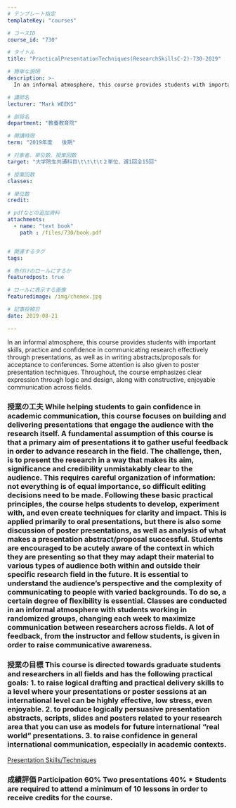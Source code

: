```yaml
---
# テンプレート指定
templateKey: "courses"

# コースID
course_id: "730"

# タイトル
title: "PracticalPresentationTechniques(ResearchSkillsC-2)-730-2019"

# 簡単な説明
description: >-
  In an informal atmosphere, this course provides students with important skills, practice and confide...

# 講師名
lecturer: "Mark WEEKS"

# 部局名
department: "教養教育院"

# 開講時限
term: "2019年度	後期"

# 対象者、単位数、授業回数
target: "大学院生共通科目\t\t\t\t２単位、週1回全15回"

# 授業回数
classes: 

# 単位数
credit: 

# pdfなどの追加資料
attachments: 
  - name: "text book" 
    path : /files/730/book.pdf


# 関連するタグ
tags:

# 色付けのロールにするか
featuredpost: true

# ロールに表示する画像
featuredimage: /img/chemex.jpg

# 記事投稿日
date: 2019-08-21

---
```

In an informal atmosphere, this course provides students with important skills, practice and confidence in communicating research effectively through presentations, as well as in writing abstracts/proposals for acceptance to conferences. Some attention is also given to poster presentation techniques. Throughout, the course emphasizes clear expression through logic and design, along with constructive, enjoyable communication across fields.
 ### 授業の工夫 While helping students to gain confidence in academic communication, this course focuses on building and delivering presentations that engage the audience with the research itself. A fundamental assumption of this course is that a primary aim of presentations it to gather useful feedback in order to advance research in the field. The challenge, then, is to present the research in a way that makes its aim, significance and credibility unmistakably clear to the audience. This requires careful organization of information: not everything is of equal importance, so difficult editing decisions need to be made. Following these basic practical principles, the course helps students to develop, experiment with, and even create techniques for clarity and impact. This is applied primarily to oral presentations, but there is also some discussion of poster presentations, as well as analysis of what makes a presentation abstract/proposal successful. Students are encouraged to be acutely aware of the context in which they are presenting so that they may adapt their material to various types of audience both within and outside their specific research field in the future. It is essential to understand the audience’s perspective and the complexity of communicating to people with varied backgrounds. To do so, a certain degree of flexibility is essential. Classes are conducted in an informal atmosphere with students working in randomized groups, changing each week to maximize communication between researchers across fields. A lot of feedback, from the instructor and fellow students, is given in order to raise communicative awareness.

 ### 授業の目標 This course is directed towards graduate students and researchers in all fields and has the following practical goals: 1. to raise logical drafting and practical delivery skills to a level where your presentations or poster sessions at an international level can be highly effective, low stress, even enjoyable. 2. to produce logically persuasive presentation abstracts, scripts, slides and posters related to your research area that you can use as models for future international “real world” presentations. 3. to raise confidence in general international communication, especially in academic contexts.


[Presentation Skills/Techniques](/files/730/book.pdf) 

 ### 成績評価 Participation 60% Two presentations 40% * Students are required to attend a minimum of 10 lessons in order to receive credits for the course.
